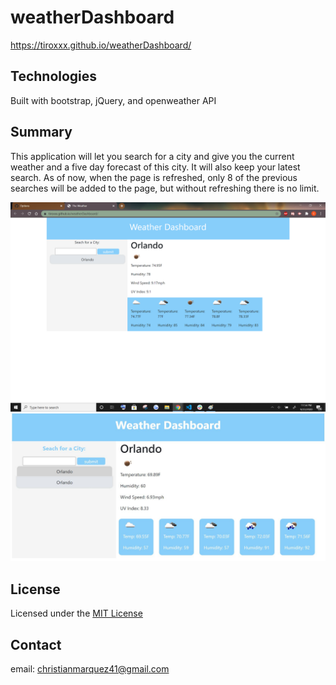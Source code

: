 # weatherDashboard
https://tiroxxx.github.io/weatherDashboard/

## Technologies
Built with bootstrap, jQuery, and openweather API

## Summary
This application will let you search for a city and give you the current weather and a five day forecast of this city. It will also keep your latest search. As of now, when the page is refreshed, only 8 of the previous searches will be added to the page, but without refreshing there is no limit.

![alt text](assets/images/screenshot.png)
![alt text](assets/images/WeatherApp.JPG)

## License

Licensed under the [MIT License](LICENSE)

## Contact

email: christianmarquez41@gmail.com
